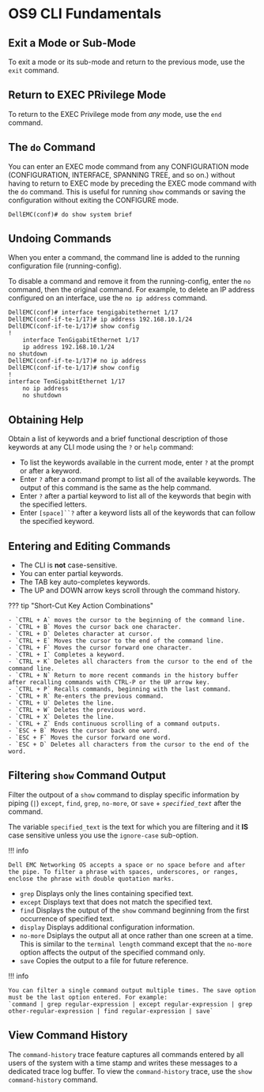 # OS9 CLI Fundamentals

## Exit a Mode or Sub-Mode

To exit a mode or its sub-mode and return to the previous mode, use the `exit` command.

## Return to EXEC PRivilege Mode

To return to the EXEC Privilege mode from *any* mode, use the `end` command.

## The `do` Command

You can enter an EXEC mode command from any CONFIGURATION mode (CONFIGURATION, INTERFACE, SPANNING TREE, and so on.) without having to return to EXEC mode by preceding the EXEC mode command with the `do` command. This is useful for running `show` commands or saving the configuration without exiting the CONFIGURE mode.

```shell
DellEMC(conf)# do show system brief
```

## Undoing Commands

When you enter a command, the command line is added to the running configuration file (running-config).

To disable a command and remove it from the running-config, enter the `no` command, then the original command. For example, to delete an IP address configured on an interface, use the `no ip address` command.

```shell
DellEMC(conf)# interface tengigabitethernet 1/17
DellEMC(conf-if-te-1/17)# ip address 192.168.10.1/24
DellEMC(conf-if-te-1/17)# show config
!
    interface TenGigabitEthernet 1/17
    ip address 192.168.10.1/24
no shutdown
DellEMC(conf-if-te-1/17)# no ip address
DellEMC(conf-if-te-1/17)# show config
!
interface TenGigabitEthernet 1/17
    no ip address
    no shutdown
```
## Obtaining Help

Obtain a list of keywords and a brief functional description of those keywords at any CLI mode using the `?` or `help` command:

- To list the keywords available in the current mode, enter `?` at the prompt or after a keyword.
- Enter `?` after a command prompt to list all of the available keywords. The output of this command is the same as the help command.
- Enter `?` after a partial keyword to list all of the keywords that begin with the specified letters.
- Enter `[space]``?` after a keyword lists all of the keywords that can follow the specified keyword.

## Entering and Editing Commands

- The CLI is **not** case-sensitive.
- You can enter partial keywords.
- The TAB key auto-completes keywords.
- The UP and DOWN arrow keys scroll through the command history.

??? tip "Short-Cut Key Action Combinations"

    - `CTRL + A` moves the cursor to the beginning of the command line.
    - `CTRL + B` Moves the cursor back one character.
    - `CTRL + D` Deletes character at cursor.
    - `CTRL + E` Moves the cursor to the end of the command line.
    - `CTRL + F` Moves the cursor forward one character.
    - `CTRL + I` Completes a keyword.
    - `CTRL + K` Deletes all characters from the cursor to the end of the command line.
    - `CTRL + N` Return to more recent commands in the history buffer after recalling commands with CTRL-P or the UP arrow key.
    - `CTRL + P` Recalls commands, beginning with the last command.
    - `CTRL + R` Re-enters the previous command.
    - `CTRL + U` Deletes the line.
    - `CTRL + W` Deletes the previous word.
    - `CTRL + X` Deletes the line.
    - `CTRL + Z` Ends continuous scrolling of a command outputs.
    - `ESC + B` Moves the cursor back one word.
    - `ESC + F` Moves the cursor forward one word.
    - `ESC + D` Deletes all characters from the cursor to the end of the word.

## Filtering `show` Command Output

Filter the outpout of a `show` command to display specific information by piping (`|`) `except`, `find`, `grep`, `no-more`, or `save` + *`specified_text`* after the command.

The variable `specified_text` is the text for which you are filtering and it **IS** case sensitive unless you use the `ignore-case` sub-option.

!!! info 

    Dell EMC Networking OS accepts a space or no space before and after the pipe. To filter a phrase with spaces, underscores, or ranges, enclose the phrase with double quotation marks.

- `grep` Displays only the lines containing specified text.
- `except` Displays text that does not match the specified text.
- `find` Displays the output of the `show` command beginning from the first occurrence of specified text.
- `display` Displays additional configuration information.
- `no-more` Dsiplays the output all at once rather than one screen at a time. This is similar to the `terminal length` command except that the `no-more` option affects the output of the specified command only.
- `save` Copies the output to a file for future reference.

!!! info 

    You can filter a single command output multiple times. The save option must be the last option entered. For example:
    `command | grep regular-expression | except regular-expression | grep other-regular-expression | find regular-expression | save`

## View Command History

The `command-history` trace feature captures all commands entered by all users of the system with a time stamp and writes these messages to a dedicated trace log buffer. To view the `command-history` trace, use the `show command-history` command.